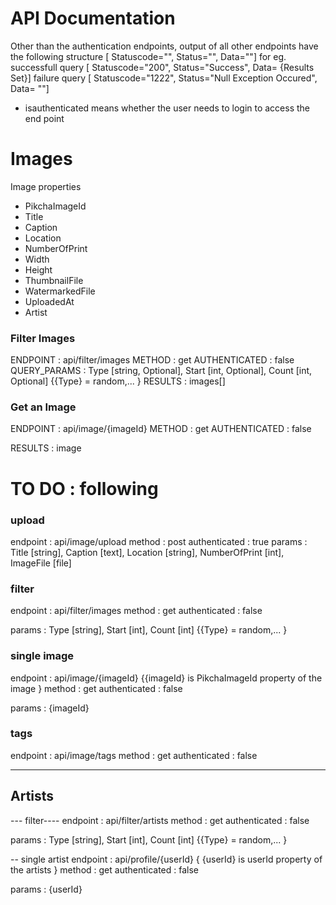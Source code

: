 


# API Documentation

Other than the authentication endpoints, output of all other endpoints have the following structure
[ Statuscode="", Status="", Data=""]
for eg. successfull query [ Statuscode="200", Status="Success", Data= {Results Set}]
failure query [ Statuscode="1222", Status="Null Exception Occured", Data= ""]


* isauthenticated means whether the user needs to login to access the end point



# Images

Image properties
- PikchaImageId
- Title
- Caption
- Location
- NumberOfPrint
- Width
- Height
- ThumbnailFile
- WatermarkedFile
- UploadedAt
- Artist



### Filter Images
ENDPOINT : api/filter/images 
METHOD : get
AUTHENTICATED : false
QUERY_PARAMS : Type [string, Optional], Start [int, Optional], Count [int, Optional]
	{{Type} = random,... }
RESULTS : images[]

### Get an Image
ENDPOINT : api/image/{imageId} 
METHOD : get
AUTHENTICATED : false

RESULTS : image




# TO DO : following


### upload
endpoint : api/image/upload
method : post
authenticated : true
params : Title [string], Caption [text], Location [string], NumberOfPrint [int], ImageFile [file]


### filter
endpoint : api/filter/images 
method : get
authenticated : false

params : Type [string], Start [int], Count [int]
	{{Type} = random,... }

### single image
endpoint : api/image/{imageId} 
	{{imageId} is PikchaImageId property of the image }
method : get
authenticated : false

params : {imageId}

### tags
endpoint : api/image/tags
method : get
authenticated : false


------
Artists
--------
--- filter----
endpoint : api/filter/artists 
method : get
authenticated : false

params : Type [string], Start [int], Count [int]
	{{Type} = random,... }


-- single artist
endpoint : api/profile/{userId} 
	{ {userId} is userId property of the artists }
method : get
authenticated : false

params : {userId}
